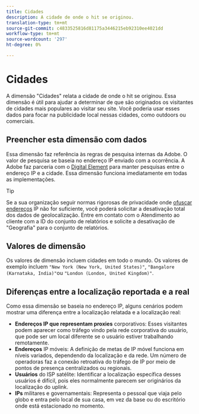 ```yaml
---
title: Cidades
description: A cidade de onde o hit se originou.
translation-type: tm+mt
source-git-commit: c4833525816d81175a3446215eb92310ee4021dd
workflow-type: tm+mt
source-wordcount: '297'
ht-degree: 0%

---
```



# Cidades

A dimensão &quot;Cidades&quot; relata a cidade de onde o hit se originou. Essa dimensão é útil para ajudar a determinar de que são originados os visitantes de cidades mais populares ao visitar seu site. Você poderia usar esses dados para focar na publicidade local nessas cidades, como outdoors ou comerciais.

## Preencher esta dimensão com dados

Essa dimensão faz referência às regras de pesquisa internas da Adobe. O valor de pesquisa se baseia no endereço IP enviado com a ocorrência. A Adobe faz parceria com o [Digital Element](https://www.digitalelement.com/) para manter pesquisas entre o endereço IP e a cidade. Essa dimensão funciona imediatamente em todas as implementações.

>[!TIP]
>
>Se a sua organização seguir normas rigorosas de privacidade onde [ofuscar endereços](/help/admin/admin/general-acct-settings-admin.md) IP não for suficiente, você poderá solicitar a desativação total dos dados de geolocalização. Entre em contato com o Atendimento ao cliente com a ID do conjunto de relatórios e solicite a desativação de &quot;Geografia&quot; para o conjunto de relatórios.

## Valores de dimensão

Os valores de dimensão incluem cidades em todo o mundo. Os valores de exemplo incluem `"New York (New York, United States)"`, `"Bangalore (Karnataka, India)"`ou `"London (London, United Kingdom)"`.

## Diferenças entre a localização reportada e a real

Como essa dimensão se baseia no endereço IP, alguns cenários podem mostrar uma diferença entre a localização relatada e a localização real:

* **Endereços IP que representam proxies** corporativos: Esses visitantes podem aparecer como tráfego vindo pela rede corporativa do usuário, que pode ser um local diferente se o usuário estiver trabalhando remotamente.
* **Endereços** IP móveis: A definição de metas de IP móvel funciona em níveis variados, dependendo da localização e da rede. Um número de operadoras faz a conexão retroativa do tráfego de IP por meio de pontos de presença centralizados ou regionais.
* **Usuários** do ISP satélite: Identificar a localização específica desses usuários é difícil, pois eles normalmente parecem ser originários da localização do uplink.
* **IPs** militares e governamentais: Representa o pessoal que viaja pelo globo e entra pelo local de sua casa, em vez da base ou do escritório onde está estacionado no momento.
